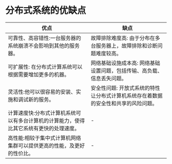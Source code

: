 # 分布式系统的优缺点
|  优点   | 缺点  |
|  ----  | ----  |
| 可靠性、高容错性:一台服务器的系统崩溃不会影响到其他的服务器。  | 故障排除难度高: 由于分布在多台服务器上，故障排除和诊断问题难度较高。|
| 可扩展性: 在分布式计算系统可以根据需要增加更多的机器。 | 网络基础设施成本高: 网络基础设置问题，包括传输、高负载、信息丢失问题。|
| 灵活性:他可以很容易的安装、实施和调试新的服务。| 安全性问题: 开放式系统的特性让分布式计算机系统存在着数据的安全性和共享的风险问题。 |
| 计算速度快:分布式计算机系统可以有多台计算机的计算能力，使得比其它系统有更快的处理速度。| - |
| 高性能:相较于集中式计算机网络集群可以提供更高的性能，及更好的性价比。| - |

